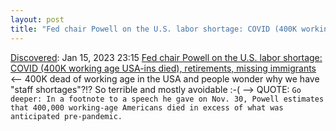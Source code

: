 ```yaml
---
layout: post
title: "Fed chair Powell on the U.S. labor shortage: COVID (400K working age USA-ins died), retirements, missing immigrants"
---
```

[Discovered](http://rolandtanglao.com/2020/07/29/p1-blogthis-checkvist-list-links-to-blog/): Jan 15, 2023 23:15 [Fed chair Powell on the U.S. labor shortage: COVID (400K working age USA-ins died), retirements, missing immigrants](https://www.axios.com/2022/12/16/the-missing-workers-who-are-never-coming-back) <-- 400K dead of working age in the USA and people wonder why we have "staff shortages"?!? So terrible and mostly avoidable :-( --> QUOTE: `Go deeper: In a footnote to a speech he gave on Nov. 30, Powell estimates that 400,000 working-age Americans died in excess of what was anticipated pre-pandemic. `
